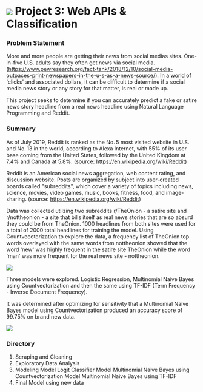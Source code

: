 # ![](https://Users/tricia/GA/projects/Reddit_NLP/images/logo-9f88ae6c9c3871690e33280fcf557f33.png) Project 3: Web APIs & Classification

### Problem Statement

More and more people are getting their news from social medias sites.   One-in-five U.S. adults say they often get news via social media. (https://www.pewresearch.org/fact-tank/2018/12/10/social-media-outpaces-print-newspapers-in-the-u-s-as-a-news-source/).  In a world of 'clicks' and associated dollars, it can be difficult to determine if a social media news story or any story for that matter, is real or made up.  

This project seeks to determine if you can accurately predict a fake or satire news story headline from a real news headline using Natural Language Programming and Reddit. 

### Summary

As of July 2019, Reddit is ranked as the No. 5 most visited website in U.S. and No. 13 in the world, according to Alexa Internet, with 55% of its user base coming from the United States, followed by the United Kingdom at 7.4% and Canada at 5.8%. (source:  https://en.wikipedia.org/wiki/Reddit)

Reddit is an American social news aggregation, web content rating, and discussion website. Posts are organized by subject into user-created boards called "subreddits", which cover a variety of topics including news, science, movies, video games, music, books, fitness, food, and image-sharing. (source:  https://en.wikipedia.org/wiki/Reddit) 

Data was collected utilzing two subreddits r/TheOnion - a satire site and r/nottheonion - a site that bills itself as real news stories that are so absurd they could be from TheOnion.  1000 headlines from both sites were used for a total of 2000 total headlines for training the model.  Using Countvecotorization to explore the data, a frequency list of TheOnion top words overlayed with the same words from nottheonion showed that the word 'new' was highly frequent in the satire site TheOnion while the word 'man' was more frequent for the real news site - nottheonion.  

![](/Users/tricia/GA/projects/Reddit_NLP/images/Onion_over_nottheonion.png)

Three models were explored. Logistic Regression, Multinomial Naive Bayes using Countvectorization and then the same using TF-IDF (Term Frequency - Inverse Document Frequency).  

It was determined after optimizing for sensitivity that a Multinomial Naive Bayes model using Countvectorization produced an accuracy score of 99.75% on brand new data.  

![](/Users/tricia/GA/projects/Reddit_NLP/images/final_confusion_matrix.png)


### Directory

1. Scraping and Cleaning
2. Exploratory Data Analysis
3. Modeling
    Model Logit Classifier
    Model Multinomial Naive Bayes using Countvectorization
    Model Multinomial Naive Bayes using TF-IDF 
4. Final Model using new data 





